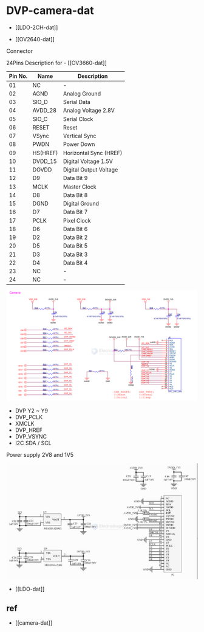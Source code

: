 # DVP-camera-dat

- [[LDO-2CH-dat]]

- [[OV2640-dat]]

Connector

24Pins Description for - [[OV3660-dat]]

| Pin No. | Name     | Description            |
| ------- | -------- | ---------------------- |
| 01      | NC       | -                      |
| 02      | AGND     | Analog Ground          |
| 03      | SIO_D    | Serial Data            |
| 04      | AVDD_28  | Analog Voltage 2.8V    |
| 05      | SIO_C    | Serial Clock           |
| 06      | RESET    | Reset                  |
| 07      | VSync    | Vertical Sync          |
| 08      | PWDN     | Power Down             |
| 09      | HS(HREF) | Horizontal Sync (HREF) |
| 10      | DVDD_15  | Digital Voltage 1.5V   |
| 11      | DOVDD    | Digital Output Voltage |
| 12      | D9       | Data Bit 9             |
| 13      | MCLK     | Master Clock           |
| 14      | D8       | Data Bit 8             |
| 15      | DGND     | Digital Ground         |
| 16      | D7       | Data Bit 7             |
| 17      | PCLK     | Pixel Clock            |
| 18      | D6       | Data Bit 6             |
| 19      | D2       | Data Bit 2             |
| 20      | D5       | Data Bit 5             |
| 21      | D3       | Data Bit 3             |
| 22      | D4       | Data Bit 4             |
| 23      | NC       | -                      |
| 24      | NC       | -                      |

![](2025-07-10-17-59-28.png)

- DVP Y2 ~ Y9
- DVP_PCLK
- XMCLK
- DVP_HREF
- DVP_VSYNC
- I2C SDA / SCL

Power supply 2V8 and 1V5 

![](2025-07-10-18-35-24.png)


- [[LDO-dat]]



## ref 

- [[camera-dat]]